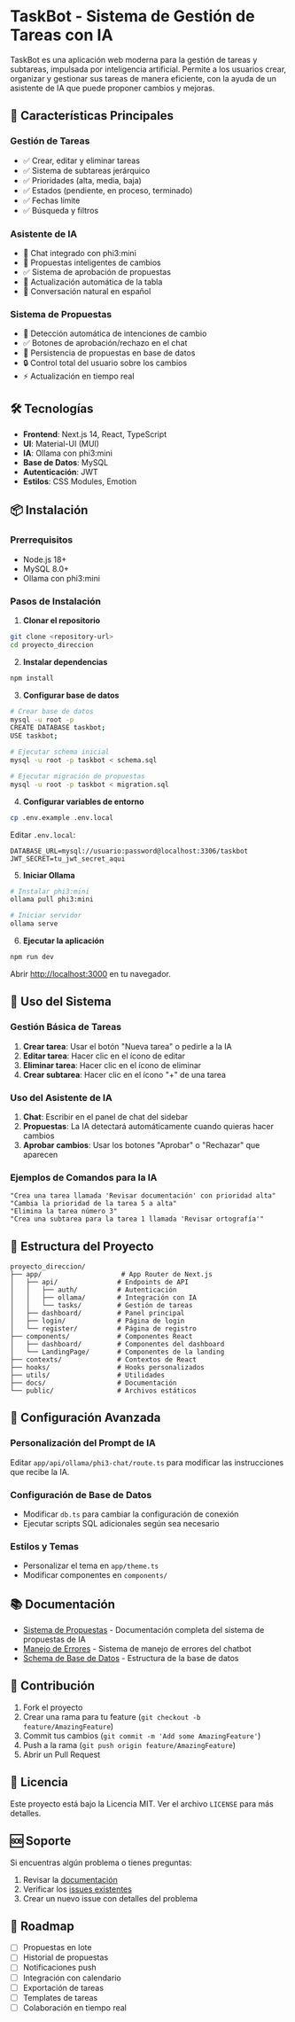 # TaskBot - Sistema de Gestión de Tareas con IA

TaskBot es una aplicación web moderna para la gestión de tareas y subtareas, impulsada por inteligencia artificial. Permite a los usuarios crear, organizar y gestionar sus tareas de manera eficiente, con la ayuda de un asistente de IA que puede proponer cambios y mejoras.

## 🚀 Características Principales

### Gestión de Tareas
- ✅ Crear, editar y eliminar tareas
- ✅ Sistema de subtareas jerárquico
- ✅ Prioridades (alta, media, baja)
- ✅ Estados (pendiente, en proceso, terminado)
- ✅ Fechas límite
- ✅ Búsqueda y filtros

### Asistente de IA
- 🤖 Chat integrado con phi3:mini
- 🎯 Propuestas inteligentes de cambios
- ✅ Sistema de aprobación de propuestas
- 🔄 Actualización automática de la tabla
- 💬 Conversación natural en español

### Sistema de Propuestas
- 📝 Detección automática de intenciones de cambio
- ✅ Botones de aprobación/rechazo en el chat
- 💾 Persistencia de propuestas en base de datos
- 🔒 Control total del usuario sobre los cambios
- ⚡ Actualización en tiempo real

## 🛠️ Tecnologías

- **Frontend**: Next.js 14, React, TypeScript
- **UI**: Material-UI (MUI)
- **IA**: Ollama con phi3:mini
- **Base de Datos**: MySQL
- **Autenticación**: JWT
- **Estilos**: CSS Modules, Emotion

## 📦 Instalación

### Prerrequisitos
- Node.js 18+
- MySQL 8.0+
- Ollama con phi3:mini

### Pasos de Instalación

1. **Clonar el repositorio**
```bash
git clone <repository-url>
cd proyecto_direccion
```

2. **Instalar dependencias**
```bash
npm install
```

3. **Configurar base de datos**
```bash
# Crear base de datos
mysql -u root -p
CREATE DATABASE taskbot;
USE taskbot;

# Ejecutar schema inicial
mysql -u root -p taskbot < schema.sql

# Ejecutar migración de propuestas
mysql -u root -p taskbot < migration.sql
```

4. **Configurar variables de entorno**
```bash
cp .env.example .env.local
```

Editar `.env.local`:
```env
DATABASE_URL=mysql://usuario:password@localhost:3306/taskbot
JWT_SECRET=tu_jwt_secret_aqui
```

5. **Iniciar Ollama**
```bash
# Instalar phi3:mini
ollama pull phi3:mini

# Iniciar servidor
ollama serve
```

6. **Ejecutar la aplicación**
```bash
npm run dev
```

Abrir [http://localhost:3000](http://localhost:3000) en tu navegador.

## 🎯 Uso del Sistema

### Gestión Básica de Tareas
1. **Crear tarea**: Usar el botón "Nueva tarea" o pedirle a la IA
2. **Editar tarea**: Hacer clic en el ícono de editar
3. **Eliminar tarea**: Hacer clic en el ícono de eliminar
4. **Crear subtarea**: Hacer clic en el ícono "+" de una tarea

### Uso del Asistente de IA
1. **Chat**: Escribir en el panel de chat del sidebar
2. **Propuestas**: La IA detectará automáticamente cuando quieras hacer cambios
3. **Aprobar cambios**: Usar los botones "Aprobar" o "Rechazar" que aparecen

### Ejemplos de Comandos para la IA
```
"Crea una tarea llamada 'Revisar documentación' con prioridad alta"
"Cambia la prioridad de la tarea 5 a alta"
"Elimina la tarea número 3"
"Crea una subtarea para la tarea 1 llamada 'Revisar ortografía'"
```

## 📁 Estructura del Proyecto

```
proyecto_direccion/
├── app/                    # App Router de Next.js
│   ├── api/               # Endpoints de API
│   │   ├── auth/          # Autenticación
│   │   ├── ollama/        # Integración con IA
│   │   └── tasks/         # Gestión de tareas
│   ├── dashboard/         # Panel principal
│   ├── login/             # Página de login
│   └── register/          # Página de registro
├── components/            # Componentes React
│   ├── dashboard/         # Componentes del dashboard
│   └── LandingPage/       # Componentes de la landing
├── contexts/              # Contextos de React
├── hooks/                 # Hooks personalizados
├── utils/                 # Utilidades
├── docs/                  # Documentación
└── public/                # Archivos estáticos
```

## 🔧 Configuración Avanzada

### Personalización del Prompt de IA
Editar `app/api/ollama/phi3-chat/route.ts` para modificar las instrucciones que recibe la IA.

### Configuración de Base de Datos
- Modificar `db.ts` para cambiar la configuración de conexión
- Ejecutar scripts SQL adicionales según sea necesario

### Estilos y Temas
- Personalizar el tema en `app/theme.ts`
- Modificar componentes en `components/`

## 📚 Documentación

- [Sistema de Propuestas](./docs/PROPOSALS_SYSTEM.md) - Documentación completa del sistema de propuestas de IA
- [Manejo de Errores](./docs/ERROR_HANDLING.md) - Sistema de manejo de errores del chatbot
- [Schema de Base de Datos](./schema.sql) - Estructura de la base de datos

## 🤝 Contribución

1. Fork el proyecto
2. Crear una rama para tu feature (`git checkout -b feature/AmazingFeature`)
3. Commit tus cambios (`git commit -m 'Add some AmazingFeature'`)
4. Push a la rama (`git push origin feature/AmazingFeature`)
5. Abrir un Pull Request

## 📄 Licencia

Este proyecto está bajo la Licencia MIT. Ver el archivo `LICENSE` para más detalles.

## 🆘 Soporte

Si encuentras algún problema o tienes preguntas:

1. Revisar la [documentación](./docs/)
2. Verificar los [issues existentes](../../issues)
3. Crear un nuevo issue con detalles del problema

## 🚀 Roadmap

- [ ] Propuestas en lote
- [ ] Historial de propuestas
- [ ] Notificaciones push
- [ ] Integración con calendario
- [ ] Exportación de tareas
- [ ] Templates de tareas
- [ ] Colaboración en tiempo real
